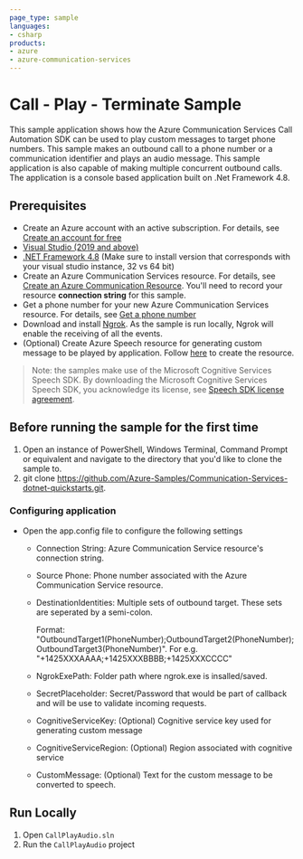 ```yaml
---
page_type: sample
languages:
- csharp
products:
- azure
- azure-communication-services
---
```



# Call - Play - Terminate Sample

This sample application shows how the Azure Communication Services Call Automation SDK can be used to play custom messages to target phone numbers. This sample makes an outbound call to a phone number or a communication identifier and plays an audio message. This sample application is also capable of making multiple concurrent outbound calls.
The application is a console based application built on .Net Framework 4.8.

## Prerequisites

- Create an Azure account with an active subscription. For details, see [Create an account for free](https://azure.microsoft.com/free/)
- [Visual Studio (2019 and above)](https://visualstudio.microsoft.com/vs/)
- [.NET Framework 4.8](https://dotnet.microsoft.com/download/dotnet-framework/net48) (Make sure to install version that corresponds with your visual studio instance, 32 vs 64 bit)
- Create an Azure Communication Services resource. For details, see [Create an Azure Communication Resource](https://docs.microsoft.com/azure/communication-services/quickstarts/create-communication-resource). You'll need to record your resource **connection string** for this sample.
- Get a phone number for your new Azure Communication Services resource. For details, see [Get a phone number](https://learn.microsoft.com/en-us/azure/communication-services/quickstarts/telephony/get-phone-number?tabs=windows&pivots=programming-language-csharp)
- Download and install [Ngrok](https://www.ngrok.com/download). As the sample is run locally, Ngrok will enable the receiving of all the events.
- (Optional) Create Azure Speech resource for generating custom message to be played by application. Follow [here](https://docs.microsoft.com/azure/cognitive-services/speech-service/overview#try-the-speech-service-for-free) to create the resource.

> Note: the samples make use of the Microsoft Cognitive Services Speech SDK. By downloading the Microsoft Cognitive Services Speech SDK, you acknowledge its license, see [Speech SDK license agreement](https://aka.ms/csspeech/license201809).

## Before running the sample for the first time

1. Open an instance of PowerShell, Windows Terminal, Command Prompt or equivalent and navigate to the directory that you'd like to clone the sample to.
2. git clone https://github.com/Azure-Samples/Communication-Services-dotnet-quickstarts.git.

### Configuring application

- Open the app.config file to configure the following settings

	- Connection String: Azure Communication Service resource's connection string.
	- Source Phone: Phone number associated with the Azure Communication Service resource.
	- DestinationIdentities: Multiple sets of outbound target. These sets are seperated by a semi-colon.

    	Format: "OutboundTarget1(PhoneNumber);OutboundTarget2(PhoneNumber);OutboundTarget3(PhoneNumber)".
	  	For e.g. "+1425XXXAAAA;+1425XXXBBBB;+1425XXXCCCC"

	- NgrokExePath: Folder path where ngrok.exe is insalled/saved.
	- SecretPlaceholder: Secret/Password that would be part of callback and will be use to validate incoming requests.
	- CognitiveServiceKey: (Optional) Cognitive service key used for generating custom message
	- CognitiveServiceRegion: (Optional) Region associated with cognitive service
	- CustomMessage: (Optional) Text for the custom message to be converted to speech.

## Run Locally

1. Open `CallPlayAudio.sln`
2. Run the `CallPlayAudio` project
